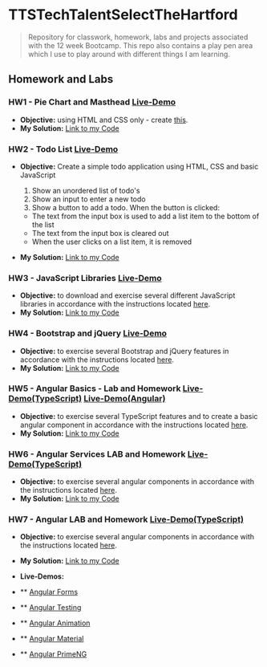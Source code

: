 # TTSTechTalentSelectTheHartford

> Repository for classwork, homework, labs and projects associated with the 12 week Bootcamp.
> This repo also contains a play pen area which I use to play around with different things I am learning.

## Homework and Labs

### HW1 - Pie Chart and Masthead [Live-Demo](https://rickrhone.github.io/TTSTechTalentSelectTheHartford/HomeworkAndLabs/HW1_Ricardo_pieChart_And_Masthead)

- **Objective:** using HTML and CSS only - create [this](https://github.com/rickrhone/TTSTechTalentSelectTheHartford/blob/master/HomeworkAndLabs/HW1_Ricardo_pieChart_And_Masthead/CSS%20Homework.pdf).
- **My Solution:** [Link to my Code](https://github.com/rickrhone/TTSTechTalentSelectTheHartford/tree/master/HomeworkAndLabs/HW1_Ricardo_pieChart_And_Masthead)

### HW2 - Todo List [Live-Demo](https://rickrhone.github.io/TTSTechTalentSelectTheHartford/HomeworkAndLabs/HW2_Ricardo_Todo_List/)

- **Objective:** Create a simple todo application using HTML, CSS and basic JavaScript

  1. Show an unordered list of todo's
  2. Show an input to enter a new todo
  3. Show a button to add a todo. When the button is clicked:

  - The text from the input box is used to add a list item to the bottom of the list
  - The text from the input box is cleared out
  - When the user clicks on a list item, it is removed

- **My Solution:** [Link to my Code](https://github.com/rickrhone/TTSTechTalentSelectTheHartford/tree/master/HomeworkAndLabs/HW2_Ricardo_Todo_List)

### HW3 - JavaScript Libraries [Live-Demo](https://rickrhone.github.io/TTSTechTalentSelectTheHartford/HomeworkAndLabs/HW3_Ricardo_JavaScript_Libraries/)

- **Objective:** to download and exercise several different JavaScript libraries in accordance with the instructions located [here](https://github.com/rickrhone/TTSTechTalentSelectTheHartford/blob/master/HomeworkAndLabs/HW3_Ricardo_JavaScript_Libraries/JS_Libraries_-_Lab_and_Homework.pdf).
- **My Solution:** [Link to my Code](https://github.com/rickrhone/TTSTechTalentSelectTheHartford/tree/master/HomeworkAndLabs/HW3_Ricardo_JavaScript_Libraries)

### HW4 - Bootstrap and jQuery [Live-Demo](https://rickrhone.github.io/TTSTechTalentSelectTheHartford/HomeworkAndLabs/HW4_Ricardo_Bootstrap_and_jQuery)

- **Objective:** to exercise several Bootstrap and jQuery features in accordance with the instructions located [here](https://github.com/rickrhone/TTSTechTalentSelectTheHartford/blob/master/HomeworkAndLabs/HW4_Ricardo_Bootstrap_and_jQuery/bootstrap_project_homework.pdf).
- **My Solution:** [Link to my Code](https://github.com/rickrhone/TTSTechTalentSelectTheHartford/tree/master/HomeworkAndLabs/HW4_Ricardo_Bootstrap_and_jQuery)

### HW5 - Angular Basics - Lab and Homework [Live-Demo(TypeScript)](https://rickrhone.github.io/TTSTechTalentSelectTheHartford/HomeworkAndLabs/HW5_6_and7_Ricardo_Angular) [Live-Demo(Angular)](https://rickrhone.github.io/TTSTechTalentSelectTheHartford/HomeworkAndLabs/HW5_6_and7_Ricardo_Angular)

- **Objective:** to exercise several TypeScript features and to create a basic angular component in accordance with the instructions located [here](https://github.com/rickrhone/TTSTechTalentSelectTheHartford/blob/master/HomeworkAndLabs/HW5_6_and7_Ricardo_Angular/Angular_basics_HW.pdf).
- **My Solution:** [Link to my Code](https://github.com/rickrhone/TTSTechTalentSelectTheHartford/tree/master/HomeworkAndLabs/HW5_6_and7_Ricardo_Angular)

### HW6 - Angular Services LAB and Homework [Live-Demo(TypeScript)](https://rickrhone.github.io/TTSTechTalentSelectTheHartford/HomeworkAndLabs/HW5_6_and7_Ricardo_Angular)

- **Objective:** to exercise several angular components in accordance with the instructions located [here](https://github.com/rickrhone/TTSTechTalentSelectTheHartford/blob/master/HomeworkAndLabs/HW5_6_and7_Ricardo_Angular/Angular_Services_HW.pdf).
- **My Solution:** [Link to my Code](https://github.com/rickrhone/TTSTechTalentSelectTheHartford/tree/master/HomeworkAndLabs/HW5_6_and7_Ricardo_Angular/Angular/HW5_6_and7-AngularBasics)

### HW7 - Angular LAB and Homework [Live-Demo(TypeScript)](https://rickrhone.github.io/TTSTechTalentSelectTheHartford/HomeworkAndLabs/HW5_6_and7_Ricardo_Angular)

- **Objective:** to exercise several angular components in accordance with the instructions located [here](https://github.com/rickrhone/TTSTechTalentSelectTheHartford/blob/master/HomeworkAndLabs/HW5_6_and7_Ricardo_Angular/Angular_Forms_Testing_Libraries_HW.pdf).
- **My Solution:** [Link to my Code](https://github.com/rickrhone/TTSTechTalentSelectTheHartford/tree/master/HomeworkAndLabs/HW5_6_and7_Ricardo_Angular/Angular/HW5_6_and7-AngularBasics)

- **Live-Demos:**
- \*\* [Angular Forms]()
- \*\* [Angular Testing]()
- \*\* [Angular Animation]()
- \*\* [Angular Material]()
- \*\* [Angular PrimeNG]()
